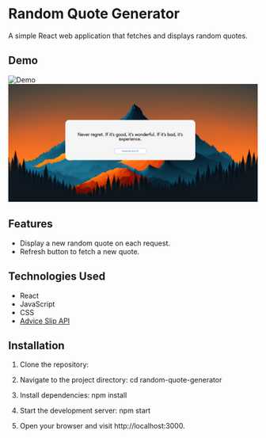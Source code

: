 # Random Quote Generator

A simple React web application that fetches and displays random quotes.

## Demo
![Demo](https://quote-generator-kappa-six.vercel.app/)
![Demo Image](./src/img/snippet.png)
## Features

- Display a new random quote on each request.
- Refresh button to fetch a new quote.

## Technologies Used

- React
- JavaScript
- CSS
- [Advice Slip API](https://api.adviceslip.com/)

## Installation

1. Clone the repository:

2. Navigate to the project directory:
    cd random-quote-generator
3. Install dependencies:
    npm install

4. Start the development server:
    npm start

5. Open your browser and visit 
    http://localhost:3000.
